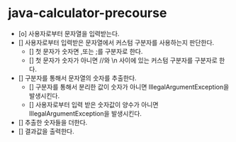 # java-calculator-precourse
- [o] 사용자로부터 문자열을 입력받는다.
- [] 사용자로부터 입력받은 문자열에서 커스텀 구분자를 사용하는지 판단한다.
  - [] 첫 문자가 숫자면 ,또는 ;를 구분자로 한다.
  - [] 첫 문자가 숫자가 아니면 //와 \n 사이에 있는 커스텀 구분자를 구분자로 한다.
- [] 구분자를 통해서 문자열의 숫자를 추출한다.
  - [] 구분자를 통해서 분리한 값이 숫자가 아니면 IllegalArgumentException을 발생시킨다.
  - [] 사용자로부터 입력 받은 숫자값이 양수가 아니면 IllegalArgumentException을 발생시킨다.
- [] 추출한 숫자들을 더한다.
- [] 결과값을 출력한다.